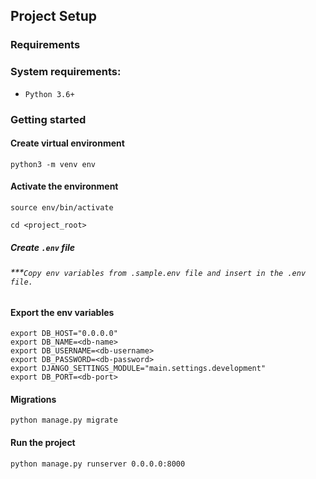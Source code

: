 ## Project Setup

### Requirements

### System requirements:
* `Python 3.6+`

### Getting started

#### Create virtual environment
`python3 -m venv env`

#### Activate the environment
`source env/bin/activate`

```cd <project_root>```

##### Create `.env` file
###### ***`Copy env variables from .sample.env file and insert in the .env file.`

#### Export the env variables
```
export DB_HOST="0.0.0.0"
export DB_NAME=<db-name>
export DB_USERNAME=<db-username>
export DB_PASSWORD=<db-password>
export DJANGO_SETTINGS_MODULE="main.settings.development"
export DB_PORT=<db-port>
```

#### Migrations
`python manage.py migrate`

#### Run the project
`python manage.py runserver 0.0.0.0:8000`
